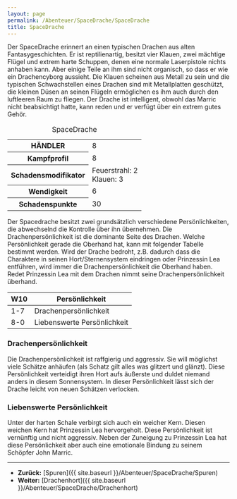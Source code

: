 ```yaml
---
layout: page
permalink: /Abenteuer/SpaceDrache/SpaceDrache
title: SpaceDrache
---
```




Der SpaceDrache erinnert an einen typischen Drachen aus alten Fantasygeschichten. Er ist reptilienartig, besitzt vier Klauen, zwei mächtige Flügel und extrem harte Schuppen, denen eine normale Laserpistole nichts anhaben kann. Aber einige Teile an ihm sind nicht organisch, so dass er wie ein Drachencyborg aussieht. Die Klauen scheinen aus Metall zu sein und die typischen Schwachstellen eines Drachen sind mit Metallplatten geschützt, die kleinen Düsen an seinen Flügeln ermöglichen es ihm auch durch den luftleeren Raum zu fliegen. Der Drache ist intelligent, obwohl das Marric nicht beabsichtigt hatte, kann reden und er verfügt über ein extrem gutes Gehör.

<table>
<caption>SpaceDrache</caption>
<tbody>
<tr><th>HÄNDLER</th><td>8</td></tr>
<tr><th>Kampfprofil</th><td>8</td></tr>
<tr><th>Schadensmodifikator</th><td>Feuerstrahl: 2<br/>
Klauen: 3</td></tr>
<tr><th>Wendigkeit</th><td>6</td></tr>
<tr><th>Schadenspunkte</th><td>30</td></tr>
</tbody>
</table>

Der Spacedrache besitzt zwei grundsätzlich verschiedene Persönlichkeiten, die abwechselnd die Kontrolle über ihn übernehmen. Die Drachenpersönlichkeit ist die dominante Seite des Drachen. Welche Persönlichkeit gerade die Oberhand hat, kann mit folgender Tabelle bestimmt werden. Wird der Drache bedroht, z.B. dadurch dass die Charaktere in seinen Hort/Sternensystem eindringen oder Prinzessin Lea entführen, wird immer die Drachenpersönlichkeit die Oberhand haben. Redet Prinzessin Lea mit dem Drachen nimmt seine Drachenpersönlichkeit überhand.

<table>
<thead>
<tr><th>W10</th><th>Persönlichkeit</th></tr>
</thead>
<tbody>
<tr><td>1-7</td><td>Drachenpersönlichkeit</td></tr>
<tr><td>8-0</td><td>Liebenswerte Persönlichkeit</td></tr>
</tbody>
</table>

### Drachenpersönlichkeit

Die Drachenpersönlichkeit ist raffgierig und aggressiv. Sie will möglichst viele Schätze anhäufen (als Schatz gilt alles was glitzert und glänzt). Diese Persönlichkeit verteidigt ihren Hort aufs äußerste und duldet niemand anders in diesem Sonnensystem. In dieser Persönlichkeit lässt sich der Drache leicht von neuen Schätzen verlocken.

### Liebenswerte Persönlichkeit

Unter der harten Schale verbirgt sich auch ein weicher Kern. Diesen weichen Kern hat Prinzessin Lea hervorgeholt. Diese Persönlichkeit ist vernünftig und nicht aggressiv. Neben der Zuneigung zu Prinzessin Lea hat diese Persönlichkeit aber auch eine emotionale Bindung zu seinem Schöpfer John Marric.

***

- **Zurück:** [Spuren]({{ site.baseurl }}/Abenteuer/SpaceDrache/Spuren)
- **Weiter:** [Drachenhort]({{ site.baseurl }}/Abenteuer/SpaceDrache/Drachenhort)
